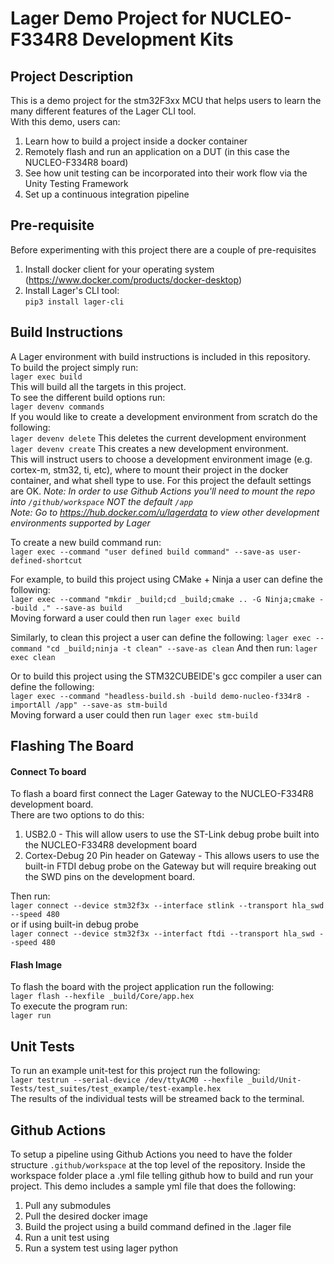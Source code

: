 # Lager Demo Project for NUCLEO-F334R8 Development Kits
## Project Description
This is a demo project for the stm32F3xx MCU that helps users to learn the many different features of the Lager CLI tool.  
With this demo, users can:  
1. Learn how to build a project inside a docker container
2. Remotely flash and run an application on a DUT (in this case the NUCLEO-F334R8 board)
3. See how unit testing can be incorporated into their work flow via the Unity Testing Framework
4. Set up a continuous integration pipeline

## Pre-requisite
Before experimenting with this project there are a couple of pre-requisites  
1. Install docker client for your operating system (https://www.docker.com/products/docker-desktop)
2. Install Lager's CLI tool:  
`pip3 install lager-cli`
  

## Build Instructions
A Lager environment with build instructions is included in this repository.  
To build the project simply run:  
`lager exec build`  
This will build all the targets in this project.  
To see the different build options run:  
`lager devenv commands`  
If you would like to create a development environment from scratch do the following:  
`lager devenv delete` This deletes the current development environment  
`lager devenv create` This creates a new development environment.  
This will instruct users to choose a development environment image (e.g. cortex-m, stm32, ti, etc), where to mount their project in the docker container, and what shell type to use. For this project the default settings are OK. 
*Note: In order to use Github Actions you'll need to mount the repo into `/github/workspace` NOT the default `/app`*  
*Note: Go to https://hub.docker.com/u/lagerdata to view other development environments supported by Lager*  
  
To create a new build command run:  
`lager exec --command "user defined build command" --save-as user-defined-shortcut `  

For example, to build this project using CMake + Ninja a user can define the following:  
`lager exec --command "mkdir _build;cd _build;cmake .. -G Ninja;cmake --build ." --save-as build`  
Moving forward a user could then run `lager exec build` 
 
Similarly, to clean this project a user can define the following: 
`lager exec --command "cd _build;ninja -t clean" --save-as clean` 
And then run: 
`lager exec clean` 

Or to build this project using the STM32CUBEIDE's gcc compiler a user can define the following:  
`lager exec --command "headless-build.sh -build demo-nucleo-f334r8 -importAll /app" --save-as stm-build`  
Moving forward a user could then run `lager exec stm-build`  


## Flashing The Board
#### Connect To board
To flash a board first connect the Lager Gateway to the NUCLEO-F334R8 development board.  
There are two options to do this:  
1. USB2.0 - This will allow users to use the ST-Link debug probe built into the NUCLEO-F334R8 development board
2. Cortex-Debug 20 Pin header on Gateway - This allows users to use the built-in FTDI debug probe on the Gateway but will require breaking out the SWD pins on the development board.

  
Then run:  
`lager connect --device stm32f3x --interface stlink --transport hla_swd --speed 480`  
or if using built-in debug probe  
`lager connect --device stm32f3x --interfact ftdi --transport hla_swd --speed 480`  
  
#### Flash Image
To flash the board with the project application run the following:  
`lager flash --hexfile _build/Core/app.hex`  
To execute the program run:  
`lager run`  

## Unit Tests
To run an example unit-test for this project run the following:  
`lager testrun --serial-device /dev/ttyACM0 --hexfile _build/Unit-Tests/test_suites/test_example/test-example.hex`  
The results of the individual tests will be streamed back to the terminal.  
  
## Github Actions
To setup a pipeline using Github Actions you need to have the folder structure `.github/workspace` at the top level of the repository. 
Inside the workspace folder place a .yml file telling github how to build and run your project. 
This demo includes a sample yml file that does the following: 
1) Pull any submodules 
2) Pull the desired docker image 
3) Build the project using a build command defined in the .lager file
4) Run a unit test using 
5) Run a system test using lager python 
